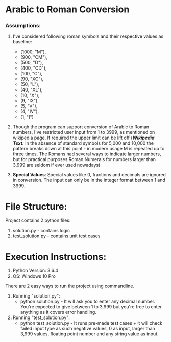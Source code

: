 # Arabic to Roman Conversion

### Assumptions:

1. I've considered following roman symbols and their respective values as baseline:

    * (1000, "M"),
    * (900,  "CM"),
    * (500,  "D"),
    * (400,  "CD"),
    * (100,  "C"),
    * (90,   "XC"),
    * (50,   "L"),
    * (40,   "XL"),
    * (10,   "X"),
    * (9,    "IX"),
    * (5,    "V"),
    * (4,    "IV"),
    * (1,    "I")

2. Though the program can support conversion of Arabic to Roman numbers, I've restricted user input from 1 to 3999, as mentioned on wikipedia page. If required the upper limit can be lift off (***Wikipedia Text:*** In the absence of standard symbols for 5,000 and 10,000 the pattern breaks down at this point - in modern usage M is repeated up to three times. The Romans had several ways to indicate larger numbers, but for practical purposes Roman Numerals for numbers larger than 3,999 are seldom if ever used nowadays)

3. **Special Values**: Special values like 0, fractions and decimals are ignored in conversion. The input can only be in the integer format between 1 and 3999. 


# File Structure:

Project contains 2 python files:
1. solution.py - contains logic
2. test_solution.py - contains unit test cases

# Execution Instructions:

1. Python Version: 3.6.4
2. OS: Windows 10 Pro

There are 2 easy ways to run the project using commandline.
1. Running "solution.py":
    * python solution.py - 
      It will ask you to enter any decimal number. You're expected to give between 1 to 3,999 but you're free to enter anything as it covers error handling.
2. Running "test_solution.py":
   * python test_solution.py - 
        It runs pre-made test cases + it will check failed input type as such negative values, 0 as input, larger than 3,999 values, floating point number and any string value as input.




